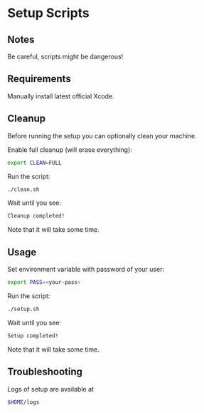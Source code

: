 # Setup Scripts

## Notes

Be careful, scripts might be dangerous!

## Requirements

Manually install latest official Xcode.

## Cleanup

Before running the setup you can optionally clean your machine.

Enable full cleanup (will erase everything):
```bash
export CLEAN=FULL
```

Run the script:
```bash
./clean.sh
```

Wait until you see:
```bash
Cleanup completed!
```
Note that it will take some time.

## Usage

Set environment variable with password of your user:
```bash
export PASS=<your-pass>
```

Run the script:
```bash
./setup.sh
```

Wait until you see:
```bash
Setup completed!
```
Note that it will take some time.

## Troubleshooting

Logs of setup are available at 
```bash
$HOME/logs
```